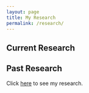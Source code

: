 ```yaml
---
layout: page
title: My Research
permalink: /research/
---
```

## Current Research

## Past Research
Click [here][neel-link] to see my research.


[neel-link]: /_posts/neel-research.md
